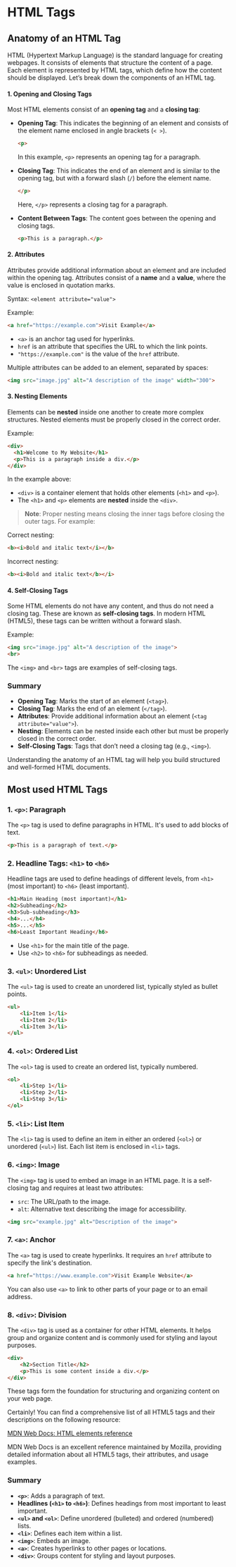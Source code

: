 # HTML Tags

## Anatomy of an HTML Tag

HTML (Hypertext Markup Language) is the standard language for creating webpages. It consists of elements that structure the content of a page. Each element is represented by HTML tags, which define how the content should be displayed. Let’s break down the components of an HTML tag.

#### 1. Opening and Closing Tags

Most HTML elements consist of an **opening tag** and a **closing tag**:

- **Opening Tag**: This indicates the beginning of an element and consists of the element name enclosed in angle brackets (`< >`).
  
  ```html
  <p>
  ```

  In this example, `<p>` represents an opening tag for a paragraph.

- **Closing Tag**: This indicates the end of an element and is similar to the opening tag, but with a forward slash (`/`) before the element name.

  ```html
  </p>
  ```

  Here, `</p>` represents a closing tag for a paragraph.

- **Content Between Tags**: The content goes between the opening and closing tags.

  ```html
  <p>This is a paragraph.</p>
  ```

#### 2. Attributes

Attributes provide additional information about an element and are included within the opening tag. Attributes consist of a **name** and a **value**, where the value is enclosed in quotation marks.

Syntax: `<element attribute="value">`

Example:
```html
<a href="https://example.com">Visit Example</a>
```

- `<a>` is an anchor tag used for hyperlinks.
- `href` is an attribute that specifies the URL to which the link points.
- `"https://example.com"` is the value of the `href` attribute.

Multiple attributes can be added to an element, separated by spaces:

```html
<img src="image.jpg" alt="A description of the image" width="300">
```

#### 3. Nesting Elements

Elements can be **nested** inside one another to create more complex structures. Nested elements must be properly closed in the correct order.

Example:

```html
<div>
  <h1>Welcome to My Website</h1>
  <p>This is a paragraph inside a div.</p>
</div>
```

In the example above:

- `<div>` is a container element that holds other elements (`<h1>` and `<p>`).
- The `<h1>` and `<p>` elements are **nested** inside the `<div>`.

> **Note**: Proper nesting means closing the inner tags before closing the outer tags. For example:

Correct nesting:
```html
<b><i>Bold and italic text</i></b>
```

Incorrect nesting:
```html
<b><i>Bold and italic text</b></i>
```

#### 4. Self-Closing Tags

Some HTML elements do not have any content, and thus do not need a closing tag. These are known as **self-closing tags**. In modern HTML (HTML5), these tags can be written without a forward slash.

Example:

```html
<img src="image.jpg" alt="A description of the image">
<br>
```

The `<img>` and `<br>` tags are examples of self-closing tags.

### Summary

- **Opening Tag**: Marks the start of an element (`<tag>`).
- **Closing Tag**: Marks the end of an element (`</tag>`).
- **Attributes**: Provide additional information about an element (`<tag attribute="value">`).
- **Nesting**: Elements can be nested inside each other but must be properly closed in the correct order.
- **Self-Closing Tags**: Tags that don’t need a closing tag (e.g., `<img>`).

Understanding the anatomy of an HTML tag will help you build structured and well-formed HTML documents.

## Most used HTML Tags

### 1. `<p>`: Paragraph
The `<p>` tag is used to define paragraphs in HTML. It's used to add blocks of text.

```html
<p>This is a paragraph of text.</p>
```

### 2. Headline Tags: `<h1>` to `<h6>`
Headline tags are used to define headings of different levels, from `<h1>` (most important) to `<h6>` (least important). 

```html
<h1>Main Heading (most important)</h1>
<h2>Subheading</h2>
<h3>Sub-subheading</h3>
<h4>...</h4>
<h5>...</h5>
<h6>Least Important Heading</h6>
```

- Use `<h1>` for the main title of the page.
- Use `<h2>` to `<h6>` for subheadings as needed.

### 3. `<ul>`: Unordered List
The `<ul>` tag is used to create an unordered list, typically styled as bullet points.

```html
<ul>
    <li>Item 1</li>
    <li>Item 2</li>
    <li>Item 3</li>
</ul>
```

### 4. `<ol>`: Ordered List
The `<ol>` tag is used to create an ordered list, typically numbered.

```html
<ol>
    <li>Step 1</li>
    <li>Step 2</li>
    <li>Step 3</li>
</ol>
```

### 5. `<li>`: List Item
The `<li>` tag is used to define an item in either an ordered (`<ol>`) or unordered (`<ul>`) list. Each list item is enclosed in `<li>` tags.

### 6. `<img>`: Image
The `<img>` tag is used to embed an image in an HTML page. It is a self-closing tag and requires at least two attributes:
- `src`: The URL/path to the image.
- `alt`: Alternative text describing the image for accessibility.

```html
<img src="example.jpg" alt="Description of the image">
```

### 7. `<a>`: Anchor
The `<a>` tag is used to create hyperlinks. It requires an `href` attribute to specify the link's destination.

```html
<a href="https://www.example.com">Visit Example Website</a>
```

You can also use `<a>` to link to other parts of your page or to an email address.

### 8. `<div>`: Division
The `<div>` tag is used as a container for other HTML elements. It helps group and organize content and is commonly used for styling and layout purposes.

```html
<div>
    <h2>Section Title</h2>
    <p>This is some content inside a div.</p>
</div>
```

These tags form the foundation for structuring and organizing content on your web page.

Certainly! You can find a comprehensive list of all HTML5 tags and their descriptions on the following resource:

[MDN Web Docs: HTML elements reference](https://developer.mozilla.org/en-US/docs/Web/HTML/Element)

MDN Web Docs is an excellent reference maintained by Mozilla, providing detailed information about all HTML5 tags, their attributes, and usage examples.

### Summary

* **`<p>`**: Adds a paragraph of text.
* **Headlines (`<h1>` to `<h6>`)**: Defines headings from most important to least important.
* **`<ul>` and `<ol>`**: Define unordered (bulleted) and ordered (numbered) lists.
* **`<li>`**: Defines each item within a list.
* **`<img>`**: Embeds an image.
* **`<a>`**: Creates hyperlinks to other pages or locations.
* **`<div>`**: Groups content for styling and layout purposes.

